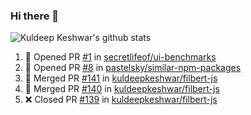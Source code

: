 ### Hi there 👋

<!--
**kuldeepkeshwar/kuldeepkeshwar** is a ✨ _special_ ✨ repository because its `README.md` (this file) appears on your GitHub profile.

Here are some ideas to get you started:

- 🔭 I’m currently working on ...
- 🌱 I’m currently learning ...
- 👯 I’m looking to collaborate on ...
- 🤔 I’m looking for help with ...
- 💬 Ask me about ...
- 📫 How to reach me: ...
- 😄 Pronouns: ...
- ⚡ Fun fact: ...
-->
![Kuldeep Keshwar's github stats](https://github-readme-stats.vercel.app/api?username=kuldeepkeshwar&show_icons=true)

<!--START_SECTION:activity-->
1. 💪 Opened PR [#1](https://github.com/secretlifeof/ui-benchmarks/pull/1) in [secretlifeof/ui-benchmarks](https://github.com/secretlifeof/ui-benchmarks)
2. 💪 Opened PR [#8](https://github.com/pastelsky/similar-npm-packages/pull/8) in [pastelsky/similar-npm-packages](https://github.com/pastelsky/similar-npm-packages)
3. 🎉 Merged PR [#141](https://github.com/kuldeepkeshwar/filbert-js/pull/141) in [kuldeepkeshwar/filbert-js](https://github.com/kuldeepkeshwar/filbert-js)
4. 🎉 Merged PR [#140](https://github.com/kuldeepkeshwar/filbert-js/pull/140) in [kuldeepkeshwar/filbert-js](https://github.com/kuldeepkeshwar/filbert-js)
5. ❌ Closed PR [#139](https://github.com/kuldeepkeshwar/filbert-js/pull/139) in [kuldeepkeshwar/filbert-js](https://github.com/kuldeepkeshwar/filbert-js)
<!--END_SECTION:activity-->

